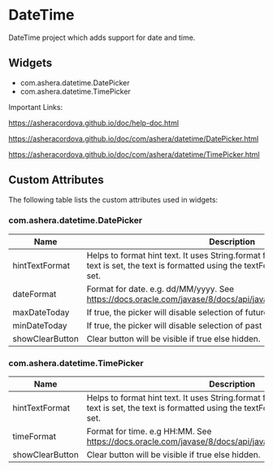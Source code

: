 # DateTime

DateTime project which adds support for date and time.

## Widgets
* com.ashera.datetime.DatePicker	
* com.ashera.datetime.TimePicker	

Important Links:

https://asheracordova.github.io/doc/help-doc.html

https://asheracordova.github.io/doc/com/ashera/datetime/DatePicker.html

https://asheracordova.github.io/doc/com/ashera/datetime/TimePicker.html

## Custom Attributes

The following table lists the custom attributes used in widgets:
### com.ashera.datetime.DatePicker
Name                	| Description
-------------       	| -------------
hintTextFormat 		    | Helps to format hint text. It uses String.format function. e.g. Rs %s. When text is set, the text is formatted using the textFormat attribute before being set.
dateFormat            | Format for date. e.g. dd/MM/yyyy. See https://docs.oracle.com/javase/8/docs/api/java/text/SimpleDateFormat.html
maxDateToday          | If true, the picker will disable selection of future dates.
minDateToday          | If true, the picker will disable selection of past dates.
showClearButton       | Clear button will be visible if true else hidden.

### com.ashera.datetime.TimePicker
Name                	| Description
-------------       	| -------------
hintTextFormat 		    | Helps to format hint text. It uses String.format function. e.g. Rs %s. When text is set, the text is formatted using the textFormat attribute before being set.
timeFormat            | Format for time. e.g HH:MM. See https://docs.oracle.com/javase/8/docs/api/java/text/SimpleDateFormat.html
showClearButton       | Clear button will be visible if true else hidden.
